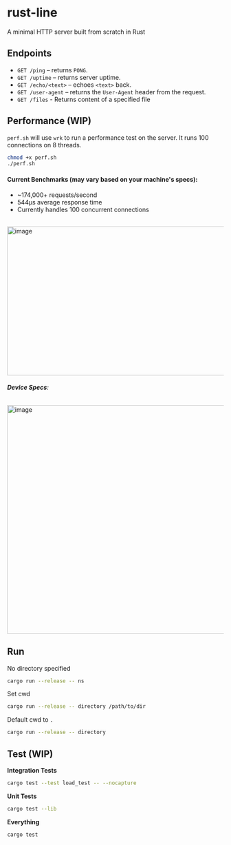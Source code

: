 # rust-line

A minimal HTTP server built from scratch in Rust

## Endpoints
- `GET /ping` – returns `PONG`.
- `GET /uptime` – returns server uptime.
- `GET /echo/<text>` – echoes `<text>` back.
- `GET /user-agent` – returns the `User-Agent` header from the request.
- `GET /files` - Returns content of a specified file

## Performance (WIP)
`perf.sh` will use `wrk` to run a performance test on the server. It runs 100 connections on 8 threads.
```bash
chmod +x perf.sh
./perf.sh
```
#### Current Benchmarks (may vary based on your machine's specs):
- ~174,000+ requests/second
- 544μs average response time
- Currently handles 100 concurrent connections
<br>
<img width="514" height="346" alt="image" src="https://github.com/user-attachments/assets/a8f3567e-0b1b-4cf6-abc1-c24aba776dad" />

###### **Device Specs**: 
<img width="625" height="531" alt="image" src="https://github.com/user-attachments/assets/c44c6a65-9c34-406b-b37d-25faa3e5a338" />

## Run

No directory specified
```bash
cargo run --release -- ns 
````

Set cwd
```bash
cargo run --release -- directory /path/to/dir
````

Default cwd to `.`
```bash
cargo run --release -- directory 
````

## Test (WIP)

**Integration Tests**
```bash
cargo test --test load_test -- --nocapture
```
**Unit Tests**
```bash
cargo test --lib
```

**Everything**
```bash
cargo test
```
